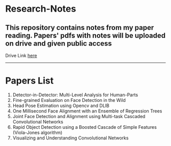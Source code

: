 # Research-Notes
This repository contains notes from my paper reading. Papers' pdfs with notes will be uploaded on drive and given public access
---

Drive Link [here](https://drive.google.com/drive/folders/1aNvU-sJloD4MSLa4SDqHuUdApaVwHp60?usp=sharing)

---
# Papers List

1. Detector-in-Detector: Multi-Level Analysis for Human-Parts 
2. Fine-grained Evaluation on Face Detection in the Wild
3. Head Pose Estimation using Opencv and DLIB
4. One Millisecond Face Alignment with an Ensemble of Regression Trees
5. Joint Face Detection and Alignment using Multi-task Cascaded Convolutional Networks
6. Rapid Object Detection using a Boosted Cascade of Simple Features (Viola-Jones algorithm)
7. Visualizing and Understanding Convolutional Networks
